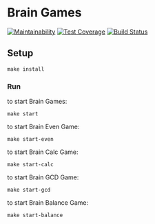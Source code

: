# Brain Games

[![Maintainability](https://api.codeclimate.com/v1/badges/a99a88d28ad37a79dbf6/maintainability)](https://codeclimate.com/github/codeclimate/codeclimate/maintainability)
[![Test Coverage](https://api.codeclimate.com/v1/badges/a99a88d28ad37a79dbf6/test_coverage)](https://codeclimate.com/github/codeclimate/codeclimate/test_coverage)
[![Build Status](https://travis-ci.org/gegorov/project-lvl1-s192.svg?branch=master)](https://travis-ci.org/gegorov/project-lvl1-s192)


## Setup

```
make install
```

### Run

to start Brain Games:
```
make start
```
to start Brain Even Game:
```
make start-even
```
to start Brain Calc Game:
```
make start-calc
```
to start Brain GCD Game:
```
make start-gcd
```
to start Brain Balance Game:
```
make start-balance
```
